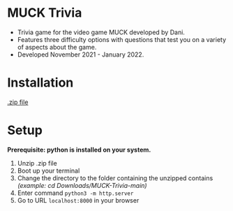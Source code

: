 # MUCK Trivia
- Trivia game for the video game MUCK developed by Dani.
- Features three difficulty options with questions that test you on a variety of aspects about the game.
- Developed November 2021 - January 2022.

# Installation
[.zip file](https://github.com/PlainOlSoapBar/MUCK-Trivia/archive/refs/heads/main.zip)

# Setup
**Prerequisite: python is installed on your system.**
1. Unzip .zip file
2. Boot up your terminal
3. Change the directory to the folder containing the unzipped contains _(example: cd Downloads/MUCK-Trivia-main)_
4. Enter command `python3 -m http.server`
5. Go to URL `localhost:8000` in your browser
